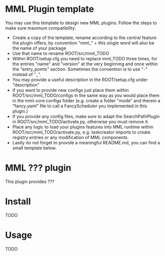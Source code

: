 # MML Plugin template

You may use this template to design new MML plugins. Follow the steps to make sure maximum compatibility:

 - Create a copy of the template, rename according to the central feature the plugin offers, by convention 
   "mml_" + this single word will also be the name of your package
 - Use that name to rename ROOT/src/mml_TODO
 - Within ROOT/setup.cfg you need to replace mml_TODO three times, for the entries "name" and "version" at the very 
   beginning and once within the "entry_points" section. Sometimes the convention is to use "-" instead of "_".
 - You may provide a useful description in the ROOT/setup.cfg under "description"
 - If you want to provide new configs just place them within ROOT/src/mml_TODO/configs in the same way as you would 
   place them in the mml-core configs folder (e.g. create a folder "mode" and therein a "fancy.yaml" file to call
   a FancyScheduler you implemented in this plugin.)
 - If you provide any config files, make sure to adapt the SearchPathPlugin in ROOT/src/mml_TODO/activate.py, otherwise 
   you must remove it.
 - Place any logic to load your plugins features into MML runtime within ROOT/src/mml_TODO/activate.py, e.g. taskcreator 
   imports to create registry entries or any modification of MML components.
 - Lastly do not forget to provide a meaningful README.md, you can find a small template below.

# MML ??? plugin

This plugin provides ???

# Install

TODO

# Usage

TODO